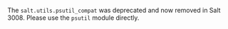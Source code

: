 The ``salt.utils.psutil_compat`` was deprecated and now removed in Salt 3008. Please use the ``psutil`` module directly.
